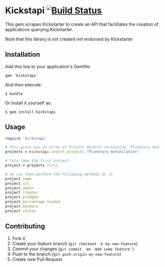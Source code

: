 # Kickstapi  [![Build Status](https://travis-ci.org/kvannotten/kickstapi.png?branch=master)](https://travis-ci.org/kvannotten/kickstapi)

This gem scrapes Kickstarter to create an API that facilitates the creation of applications querying Kickstarter.

Note that this library is not created not endorsed by Kickstarter

## Installation

Add this line to your application's Gemfile:

    gem 'kickstapi'

And then execute:

    $ bundle

Or install it yourself as:

    $ gem install kickstapi

## Usage

```ruby
require 'kickstapi'

# this gives you an array of Project objects containing 'Planetary Annihilation'
projects = Kickstapi.search_projects "Planetary Annihilation"

# lets take the first project
project = projects.first

# we can then perform the following methods on it
project.name
project.url
project.about
project.creator
project.pledged
project.percentage_funded
project.backers
project.status

```

## Contributing

1. Fork it
2. Create your feature branch (`git checkout -b my-new-feature`)
3. Commit your changes (`git commit -am 'Add some feature'`)
4. Push to the branch (`git push origin my-new-feature`)
5. Create new Pull Request
